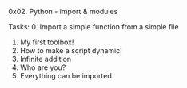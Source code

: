 0x02. Python - import & modules

Tasks:
0. Import a simple function from a simple file
1. My first toolbox!
2. How to make a script dynamic!
3. Infinite addition
4. Who are you?
5. Everything can be imported
